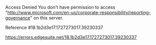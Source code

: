 Access Denied
You don't have permission to access "http://www.microsoft.com/en-us/corporate-responsibility/reporting-governance" on this server.

Reference #18.1b2d3e17.1727273017.39230337

https://errors.edgesuite.net/18.1b2d3e17.1727273017.39230337